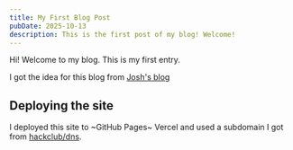 ```yaml
---
title: My First Blog Post
pubDate: 2025-10-13
description: This is the first post of my blog! Welcome!
---
```


Hi! Welcome to my blog. This is my first entry.

I got the idea for this blog from [Josh's blog](https://blog.slitrostudio.me/)

## Deploying the site

I deployed this site to ~GitHub Pages~ Vercel and used a subdomain I got from [hackclub/dns](https://github.com/hackclub/dns).
